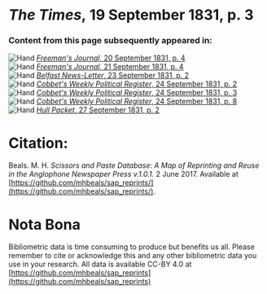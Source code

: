 # *The Times*, 19 September 1831, p. 3  
  
### Content from this page subsequently appeared in:  
![Hand](http://scissorsandpaste.net/wp-content/uploads/2017/06/smallhandpointer.png) [*Freeman's Journal*, 20 September 1831, p. 4](https://mhbeals.github.io/sap_html/Freeman's-Journal/Freeman's-Journal-20-September-1831-p-4)  
![Hand](http://scissorsandpaste.net/wp-content/uploads/2017/06/smallhandpointer.png) [*Freeman's Journal*, 21 September 1831, p. 4](https://mhbeals.github.io/sap_html/Freeman's-Journal/Freeman's-Journal-21-September-1831-p-4)  
![Hand](http://scissorsandpaste.net/wp-content/uploads/2017/06/smallhandpointer.png) [*Belfast News-Letter*, 23 September 1831, p. 2](https://mhbeals.github.io/sap_html/Belfast-News-Letter/Belfast-News-Letter-23-September-1831-p-2)  
![Hand](http://scissorsandpaste.net/wp-content/uploads/2017/06/smallhandpointer.png) [*Cobbet's Weekly Political Register*, 24 September 1831, p. 2](https://mhbeals.github.io/sap_html/Cobbet's-Weekly-Political-Register/Cobbet's-Weekly-Political-Register-24-September-1831-p-2)  
![Hand](http://scissorsandpaste.net/wp-content/uploads/2017/06/smallhandpointer.png) [*Cobbet's Weekly Political Register*, 24 September 1831, p. 3](https://mhbeals.github.io/sap_html/Cobbet's-Weekly-Political-Register/Cobbet's-Weekly-Political-Register-24-September-1831-p-3)  
![Hand](http://scissorsandpaste.net/wp-content/uploads/2017/06/smallhandpointer.png) [*Cobbet's Weekly Political Register*, 24 September 1831, p. 8](https://mhbeals.github.io/sap_html/Cobbet's-Weekly-Political-Register/Cobbet's-Weekly-Political-Register-24-September-1831-p-8)  
![Hand](http://scissorsandpaste.net/wp-content/uploads/2017/06/smallhandpointer.png) [*Hull Packet*, 27 September 1831, p. 2](https://mhbeals.github.io/sap_html/Hull-Packet/Hull-Packet-27-September-1831-p-2)  


# Citation: 

Beals. M. H. *Scissors and Paste Database: A Map of Reprinting and Reuse in the Anglophone Newspaper Press v.1.0.1.* 2 June 2017. Available at [https://github.com/mhbeals/sap_reprints/](https://github.com/mhbeals/sap_reprints/). 

# Nota Bona

Bibliometric data is time consuming to produce but benefits us all. Please remember to cite or acknowledge this and any other bibliometric data you use in your research. All data is available CC-BY 4.0 at [https://github.com/mhbeals/sap_reprints](https://github.com/mhbeals/sap_reprints)